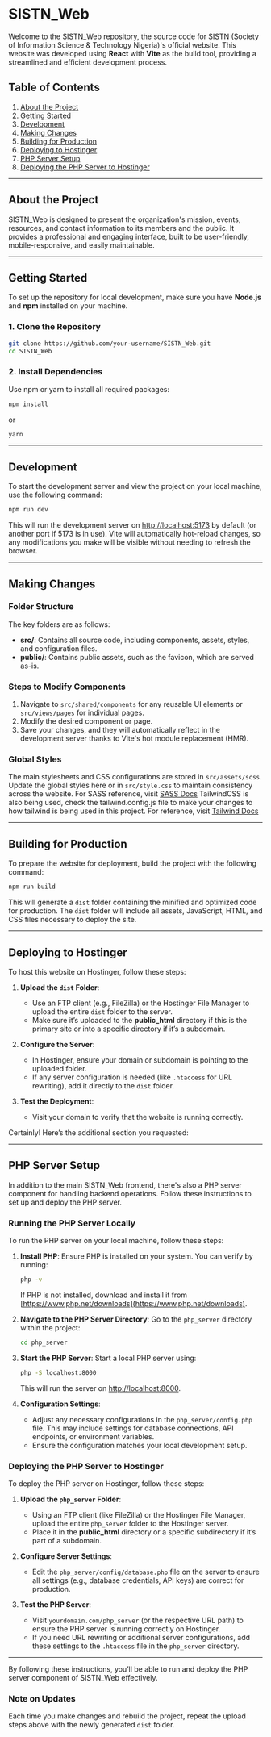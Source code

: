 # SISTN_Web

Welcome to the SISTN_Web repository, the source code for SISTN (Society of Information Science & Technology Nigeria)'s official website. This website was developed using **React** with **Vite** as the build tool, providing a streamlined and efficient development process.

## Table of Contents
1. [About the Project](#about-the-project)
2. [Getting Started](#getting-started)
3. [Development](#development)
4. [Making Changes](#making-changes)
5. [Building for Production](#building-for-production)
6. [Deploying to Hostinger](#deploying-to-hostinger)
7. [PHP Server Setup](#php-server-setup)
8. [Deploying the PHP Server to Hostinger](#deploying-the-php-server-to-hostinger)

---

## About the Project

SISTN_Web is designed to present the organization's mission, events, resources, and contact information to its members and the public. It provides a professional and engaging interface, built to be user-friendly, mobile-responsive, and easily maintainable.

---

## Getting Started

To set up the repository for local development, make sure you have **Node.js** and **npm** installed on your machine.

### 1. Clone the Repository
```bash
git clone https://github.com/your-username/SISTN_Web.git
cd SISTN_Web
```

### 2. Install Dependencies
Use npm or yarn to install all required packages:
```bash
npm install
```
or
```bash
yarn
```

---

## Development

To start the development server and view the project on your local machine, use the following command:
```bash
npm run dev
```
This will run the development server on [http://localhost:5173](http://localhost:5173) by default (or another port if 5173 is in use). Vite will automatically hot-reload changes, so any modifications you make will be visible without needing to refresh the browser.

---

## Making Changes

### Folder Structure
The key folders are as follows:
- **src/**: Contains all source code, including components, assets, styles, and configuration files.
- **public/**: Contains public assets, such as the favicon, which are served as-is.

### Steps to Modify Components
1. Navigate to `src/shared/components` for any reusable UI elements or `src/views/pages` for individual pages.
2. Modify the desired component or page.
3. Save your changes, and they will automatically reflect in the development server thanks to Vite's hot module replacement (HMR).

### Global Styles
The main stylesheets and CSS configurations are stored in `src/assets/scss`. Update the global styles here or in `src/style.css` to maintain consistency across the website.
For SASS reference, visit [SASS Docs](https://sass-lang.com/)
TailwindCSS is also being used, check the tailwind.config.js file to make your changes to how tailwind is being used in this project. For reference, visit  [Tailwind Docs](https://tailwindcss.com/)

---

## Building for Production

To prepare the website for deployment, build the project with the following command:
```bash
npm run build
```

This will generate a `dist` folder containing the minified and optimized code for production. The `dist` folder will include all assets, JavaScript, HTML, and CSS files necessary to deploy the site.

---

## Deploying to Hostinger

To host this website on Hostinger, follow these steps:

1. **Upload the `dist` Folder**:
   - Use an FTP client (e.g., FileZilla) or the Hostinger File Manager to upload the entire `dist` folder to the server.
   - Make sure it’s uploaded to the **public_html** directory if this is the primary site or into a specific directory if it’s a subdomain.

2. **Configure the Server**:
   - In Hostinger, ensure your domain or subdomain is pointing to the uploaded folder.
   - If any server configuration is needed (like `.htaccess` for URL rewriting), add it directly to the `dist` folder.

3. **Test the Deployment**:
   - Visit your domain to verify that the website is running correctly.

Certainly! Here’s the additional section you requested:

---

## PHP Server Setup

In addition to the main SISTN_Web frontend, there's also a PHP server component for handling backend operations. Follow these instructions to set up and deploy the PHP server.

### Running the PHP Server Locally

To run the PHP server on your local machine, follow these steps:

1. **Install PHP**: Ensure PHP is installed on your system. You can verify by running:
   ```bash
   php -v
   ```
   If PHP is not installed, download and install it from [https://www.php.net/downloads](https://www.php.net/downloads).

2. **Navigate to the PHP Server Directory**:
   Go to the `php_server` directory within the project:
   ```bash
   cd php_server
   ```

3. **Start the PHP Server**:
   Start a local PHP server using:
   ```bash
   php -S localhost:8000
   ```
   This will run the server on [http://localhost:8000](http://localhost:8000).

4. **Configuration Settings**:
   - Adjust any necessary configurations in the `php_server/config.php` file. This may include settings for database connections, API endpoints, or environment variables.
   - Ensure the configuration matches your local development setup.

### Deploying the PHP Server to Hostinger

To deploy the PHP server on Hostinger, follow these steps:

1. **Upload the `php_server` Folder**:
   - Using an FTP client (like FileZilla) or the Hostinger File Manager, upload the entire `php_server` folder to the Hostinger server.
   - Place it in the **public_html** directory or a specific subdirectory if it’s part of a subdomain.

2. **Configure Server Settings**:
   - Edit the `php_server/config/database.php` file on the server to ensure all settings (e.g., database credentials, API keys) are correct for production.

3. **Test the PHP Server**:
   - Visit `yourdomain.com/php_server` (or the respective URL path) to ensure the PHP server is running correctly on Hostinger.
   - If you need URL rewriting or additional server configurations, add these settings to the `.htaccess` file in the `php_server` directory.

---

By following these instructions, you’ll be able to run and deploy the PHP server component of SISTN_Web effectively.

### Note on Updates
Each time you make changes and rebuild the project, repeat the upload steps above with the newly generated `dist` folder.

